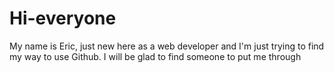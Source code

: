 # Hi-everyone
My name is Eric, just new here as a web developer and I'm just trying to find my way to use Github.
I will be glad to find someone to put me through
